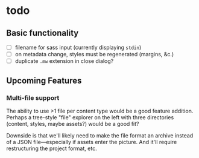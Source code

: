 # todo

## Basic functionality

- [ ] filename for sass input (currently displaying `stdin`)
- [ ] on metadata change, styles must be regenerated (margins, &c.)
- [ ] duplicate `.mw` extension in close dialog?

## Upcoming Features

### Multi-file support

The ability to use >1 file per content type would be a good feature addition.
Perhaps a tree-style "file" explorer on the left with three directories
(content, styles, maybe assets?) would be a good fit?

Downside is that we'll likely need to make the file format an archive instead of
a JSON file—especially if assets enter the picture. And it'll require
restructuring the project format, etc.
